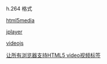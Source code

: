 
h.264 格式

[html5media](https://html5media.info/)

[jplayer](http://www.jplayer.org/latest/demos/)

[videojs](http://www.videojs.com/)

[让所有浏览器支持HTML5 video视频标签](http://blog.sina.com.cn/s/blog_65a229bd0100icd1.html)